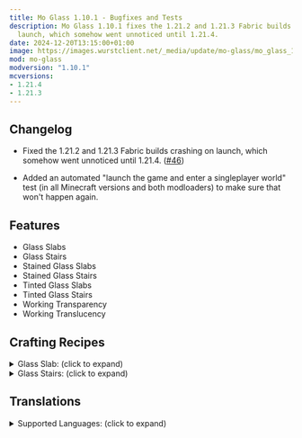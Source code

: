 ```yaml
---
title: Mo Glass 1.10.1 - Bugfixes and Tests
description: Mo Glass 1.10.1 fixes the 1.21.2 and 1.21.3 Fabric builds crashing on
  launch, which somehow went unnoticed until 1.21.4.
date: 2024-12-20T13:15:00+01:00
image: https://images.wurstclient.net/_media/update/mo-glass/mo_glass_1.10.1_540p.webp
mod: mo-glass
modversion: "1.10.1"
mcversions:
- 1.21.4
- 1.21.3
---
```

## Changelog

- Fixed the 1.21.2 and 1.21.3 Fabric builds crashing on launch, which somehow went unnoticed until 1.21.4. ([#46](https://github.com/Wurst-Imperium/Mo-Glass/issues/46))

- Added an automated "launch the game and enter a singleplayer world" test (in all Minecraft versions and both modloaders) to make sure that won't happen again.

## Features

- Glass Slabs
- Glass Stairs
- Stained Glass Slabs
- Stained Glass Stairs
- Tinted Glass Slabs
- Tinted Glass Stairs
- Working Transparency
- Working Translucency

## Crafting Recipes

<details>
  <summary>Glass Slab: (click to expand)</summary>
  
  ![glass slab crafting recipe](https://user-images.githubusercontent.com/10100202/69957444-5a2ddc80-150b-11ea-8c8c-e2afc5d72fb7.png)  
  ![glass slab stonecutter recipe](https://user-images.githubusercontent.com/10100202/70445670-2a974b00-1a9c-11ea-9a09-46c304cd167b.png)
</details>

<details>
  <summary>Glass Stairs: (click to expand)</summary>
  
  ![glass stairs crafting recipe](https://user-images.githubusercontent.com/10100202/69957446-5bf7a000-150b-11ea-8e61-d189de63333d.png)  
  ![glass stairs stonecutter recipe](https://user-images.githubusercontent.com/10100202/70445677-2c610e80-1a9c-11ea-8e1b-108863b47124.png)
</details>

## Translations

<details>
  <summary>Supported Languages: (click to expand)</summary>

  - Chinese (Simplified/Mainland)
  - Chinese (Traditional/Taiwan)
  - English (US)
  - French (France)
  - German (Germany)
  - Italian (Italy)
  - Japanese (Japan)
  - Oshiwambo (Oshindonga)
  - Oshiwambo (Oshikwanyama)
  - Portuguese (Brazil)
  - Russian (Russia)
  - Spanish (Argentina)
  - Spanish (Chile)
  - Spanish (Ecuador)
  - Spanish (Spain)
  - Spanish (Mexico)
  - Spanish (Uruguay)
  - Spanish (Venezuela)
</details>
